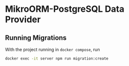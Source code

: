 # MikroORM-PostgreSQL Data Provider

## Running Migrations

With the project running in `docker compose`, run

```sh
docker exec -it server npm run migration:create
```
